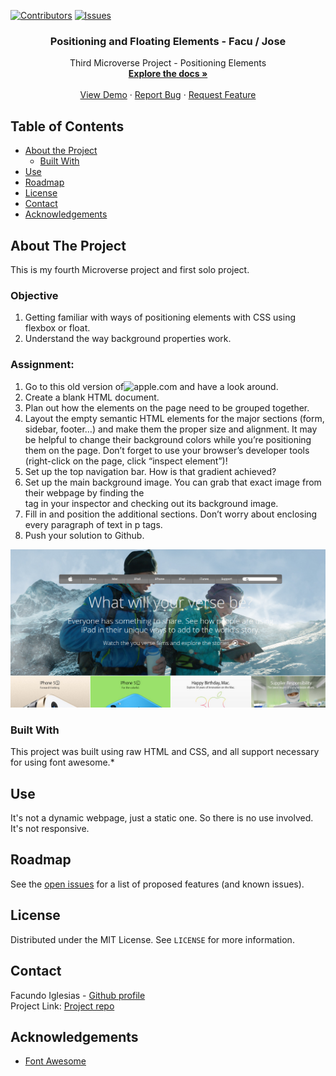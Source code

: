 [![Contributors][contributors-shield]][contributors-url]
[![Issues][issues-shield]][issues-url]
<br />
<p align="center">
 
  <h3 align="center">Positioning and Floating Elements - Facu / Jose</h3>
  <p align="center">
    Third Microverse Project - Positioning Elements
    <br />
    <a href="https://github.com/Fig77/Gradients-Project/tree/feature-developer"><strong>Explore the docs »</strong></a>
    <br />
    <br />
    <a href="https://fig77.github.io/">View Demo</a>
    ·
    <a href="https://github.com/Fig77/Gradients-Project/issues">Report Bug</a>
    ·
    <a href="https://github.com/Fig77/Gradients-Project/issues">Request Feature</a>
  </p>
</p>


<!-- TABLE OF CONTENTS -->
## Table of Contents

* [About the Project](#about-the-project)
  * [Built With](#built-with)
* [Use](#use)
* [Roadmap](#roadmap)
* [License](#license)
* [Contact](#contact)
* [Acknowledgements](#acknowledgements)



<!-- ABOUT THE PROJECT -->
## About The Project
This is my fourth Microverse project and first solo project.

### Objective
 1. Getting familiar with ways of positioning elements with CSS using flexbox or float.
 2. Understand the way background properties work.
 
### Assignment:
 

   1. Go to this old version of![apple.com](https://web.archive.org/web/20140301004610/http://www.apple.com/) and have a look around.
   2. Create a blank HTML document.
   3. Plan out how the elements on the page need to be grouped together.
   4. Layout the empty semantic HTML elements for the major sections (form, sidebar, footer…) and make them the proper size and alignment. It may be helpful to change their background colors while you’re positioning them on the page. Don’t forget to use your browser’s developer tools (right-click on the page, click “inspect element”)!
   5. Set up the top navigation bar. How is that gradient achieved?
   6. Set up the main background image. You can grab that exact image from their webpage by finding the <section class="hero"> tag in your inspector and checking out its background image.
   7. Fill in and position the additional sections. Don’t worry about enclosing every paragraph of text in p tags.
   8. Push your solution to Github.


![Project Screen Shot][product-screenshot]


### Built With
This project was built using raw HTML and CSS, and all support necessary for using font awesome.* 

<!-- USAGE EXAMPLES -->
## Use

It's not a dynamic webpage, just a static one. So there is no use involved. It's not responsive.

<!-- ROADMAP -->
## Roadmap

See the [open issues](https://github.com/https://github.com/Fig77/Gradients-Project/issues/issues) for a list of proposed features (and known issues).

<!-- LICENSE -->
## License

Distributed under the MIT License. See `LICENSE` for more information.

<!-- CONTACT -->
## Contact

Facundo Iglesias - [Github profile](https://github.com/Fig77)
<br>
Project Link: [Project repo](https://github.com/Fig77/Gradients-Project)



<!-- ACKNOWLEDGEMENTS -->
## Acknowledgements
* [Font Awesome](https://fontawesome.com)



<!-- MARKDOWN LINKS & IMAGES -->
<!-- https://www.markdownguide.org/basic-syntax/#reference-style-links -->
[contributors-shield]: https://img.shields.io/badge/Contributors-1-brightgreen
[contributors-url]: https://github.com/Fig77/Gradients-Project/graphs/contributors
[issues-shield]: https://img.shields.io/badge/issues-0-%2300ff00
[issues-url]: https://github.com/Fig77/Gradients-Project/issues
[product-screenshot]: assets/img/product_ss.png
